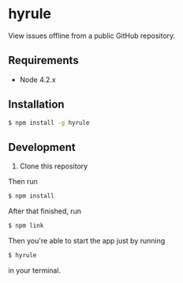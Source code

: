# hyrule

View issues offline from a public GitHub repository.

## Requirements

- Node 4.2.x

## Installation

```bash
$ npm install -g hyrule
```

## Development

1. Clone this repository

Then run

```bash
$ npm install
```

After that finished, run

```bash
$ npm link
```

Then you're able to start the app just by running

```bash
$ hyrule
```

in your terminal.
